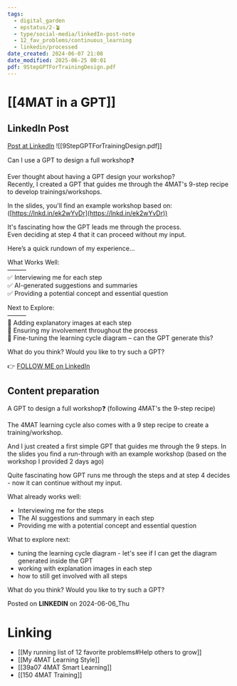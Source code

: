 ```yaml
---
tags:
  - digital_garden
  - epstatus/2-🪴
  - type/social-media/linkedIn-post-note
  - 12_fav_problems/continuous_learning
  - linkedin/processed
date_created: 2024-06-07 21:08
date_modified: 2025-06-25 00:01
pdf: 9StepGPTForTrainingDesign.pdf
---
```

# [[4MAT in a GPT]]

## LinkedIn Post

[Post at LinkedIn](https://www.linkedin.com/posts/sebastiankamilli_gpt-to-design-a-workshop-following-4mat-9-activity-7204376485145497600-5Opk?utm_source=share&utm_medium=member_desktop)
![[9StepGPTForTrainingDesign.pdf]]

Can I use a GPT to design a full workshop❓  
  
Ever thought about having a GPT design your workshop?  
Recently, I created a GPT that guides me through the 4MAT's 9-step recipe to develop trainings/workshops.  
  
In the slides, you'll find an example workshop based on:  
([https://lnkd.in/ek2wYvDr](https://lnkd.in/ek2wYvDr))  
  
It's fascinating how the GPT leads me through the process.  
Even deciding at step 4 that it can proceed without my input.  
  
Here’s a quick rundown of my experience...  
  
What Works Well:  
———  
✅ Interviewing me for each step  
✅ AI-generated suggestions and summaries  
✅ Providing a potential concept and essential question  

Next to Explore:  
———  
🔄 Adding explanatory images at each step  
🔄 Ensuring my involvement throughout the process  
🔄 Fine-tuning the learning cycle diagram – can the GPT generate this?  

What do you think? Would you like to try such a GPT?

👉 [FOLLOW ME on LinkedIn](https://www.linkedin.com/comm/mynetwork/discovery-see-all?usecase=PEOPLE_FOLLOWS&followMember=sebastiankamilli)

## Content preparation

A GPT to design a full workshop❓
(following 4MAT's the 9-step recipe)

The 4MAT learning cycle also comes with a 9 step recipe to create a training/workshop. 

And I just created a first simple GPT that guides me through the 9 steps. In the slides you find a run-through with an example workshop (based on the workshop I provided 2 days ago)

Quite fascinating how GPT runs me through the steps and at step 4 decides - now it can continue without my input.

What already works well:
+ Interviewing me for the steps 
+ The AI suggestions and summary in each step
+ Providing me with a potential concept and essential question

What to explore next:
+ tuning the learning cycle diagram - let's see if I can get the diagram generated inside the GPT
+ working with explanation images in each step
+ how to still get involved with all steps

What do you think? Would you like to try such a GPT?

Posted on **LINKEDIN** on 2024-06-06_Thu

# Linking

+ [[My running list of 12 favorite problems#Help others to grow]]
+ [[My 4MAT Learning Style]]
+ [[39a07 4MAT Smart Learning]]
+ [[150 4MAT Training]]